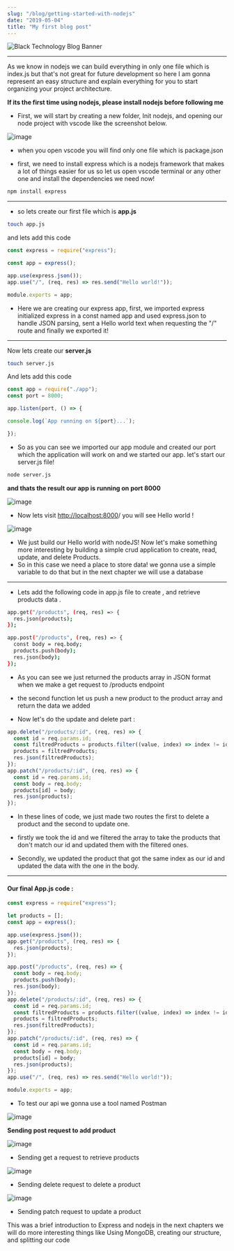 ```yaml
---
slug: "/blog/getting-started-with-nodejs"
date: "2019-05-04"
title: "My first blog post"
---
```


![Black Technology Blog Banner](https://res.cloudinary.com/bahachammakhi/image/upload/v1613310888/Black_Technology_Blog_Banner_ea809724f2.png)

---

As we know in nodejs we can build everything in only one file which is index.js but that's not great for future development so here I am gonna represent an easy structure and explain everything for you to start organizing your project architecture.


**If its the first time using nodejs, please install nodejs before following me**

-  First, we will start by creating a new folder, Init nodejs, and opening our node project with vscode like the screenshot below.

![image](https://dev-to-uploads.s3.amazonaws.com/i/ykzvcylpw834m9vhdhbw.png)
 

- when you open vscode you will find only one file which is package.json

- first, we need to install express which is a nodejs framework that makes a lot of things easier for us
so let us open vscode terminal or any other one and install the dependencies we need now!

```bash
npm install express
```

---

- so lets create our first file which is **app.js**

```bash
touch app.js
```

and lets add this code

```jsx
const express = require("express");

const app = express();

app.use(express.json());
app.use("/", (req, res) => res.send("Hello world!"));

module.exports = app;
```

- Here we are creating our express app, first, we imported express initialized express in a const named app and used express.json to handle JSON parsing, sent a Hello world text when requesting the "/" route and finally we exported it!

---

Now lets create our **server.js**

```bash
touch server.js
```

And lets add this code

```jsx
const app = require("./app");
const port = 8000;

app.listen(port, () => {

console.log(`App running on ${port}...`);

});
```

- So as you can see we imported our app module and created our port which the application will work on and we started our app.
let's start our server.js file!

```bash
node server.js
```

**and thats the result our app is running on port 8000**

![image](https://dev-to-uploads.s3.amazonaws.com/i/fpvx64rvor3ef06reshl.png)
 

- Now lets visit [http://localhost:8000](http://localhost:8000/)/ you will see Hello world !

![image](https://dev-to-uploads.s3.amazonaws.com/i/ie4tdkmbwrvlhx2ku35i.png)
 

- We just build our Hello world with nodeJS! Now let's make something more interesting by building a simple crud application to create, read, update, and delete Products.
- So in this case we need a place to store data! we gonna use a simple variable to do that but in the next chapter we will use a database

---

- Lets add the following code in app.js file to create , and retrieve products data .

```bash
app.get("/products", (req, res) => {
  res.json(products);
});

app.post("/products", (req, res) => {
  const body = req.body;
  products.push(body);
  res.json(body);
});
```

- As you can see we just returned the products array in JSON format when we make a get request to /products endpoint

- the second function let us push a new product to the product array and return the data we added

- Now let's do the update and delete part :

```jsx
app.delete("/products/:id", (req, res) => {
  const id = req.params.id;
  const filtredProducts = products.filter((value, index) => index != id);
  products = filtredProducts;
  res.json(filtredProducts);
});
app.patch("/products/:id", (req, res) => {
  const id = req.params.id;
  const body = req.body;
  products[id] = body;
  res.json(products);
});
```

- In these lines of code, we just made two routes the first to delete a product and the second to update one.

- firstly we took the id and we filtered the array to take the products that don't match our id and updated them with the filtered ones.

- Secondly, we updated the product that got the same index as our id and updated the data with the one in the body.

---

#### Our final App.js code : 

```jsx
const express = require("express");

let products = [];
const app = express();

app.use(express.json());
app.get("/products", (req, res) => {
  res.json(products);
});

app.post("/products", (req, res) => {
  const body = req.body;
  products.push(body);
  res.json(body);
});
app.delete("/products/:id", (req, res) => {
  const id = req.params.id;
  const filtredProducts = products.filter((value, index) => index != id);
  products = filtredProducts;
  res.json(filtredProducts);
});
app.patch("/products/:id", (req, res) => {
  const id = req.params.id;
  const body = req.body;
  products[id] = body;
  res.json(products);
});
app.use("/", (req, res) => res.send("Hello world!"));

module.exports = app;
```

- To test our api we gonna use a tool named Postman

![image](https://dev-to-uploads.s3.amazonaws.com/i/xl36gzicfbfzgetmqrpk.png)
 

**Sending post request to add product**

![image](https://dev-to-uploads.s3.amazonaws.com/i/7m7j9mfxhn0km5j2lks2.png)
 

- Sending get a request to retrieve products

![image](https://dev-to-uploads.s3.amazonaws.com/i/5kn6jyg7lf6xltwui8x5.png)
 

- Sending delete request to delete a product

![image](https://dev-to-uploads.s3.amazonaws.com/i/dhdotz9rttm3adn4egwh.png)
 

- Sending patch request to update a product

This was a brief introduction to Express and nodejs in the next chapters we will do more interesting things like Using MongoDB, creating our structure, and splitting our code